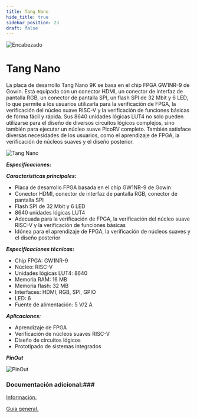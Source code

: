 ```yaml
---
title: Tang Nano
hide_title: true
sidebar_position: 23
draft: false
---
```

![Encabezado](https://firebasestorage.googleapis.com/v0/b/modulo-b3e1a.appspot.com/o/General%2Fimagenes%2Flogo%20sena%202.png?alt=media&token=f8400ade-f50e-4175-8ff1-d69a8bc9a180&_gl=1*1b8f15f*_ga*MTE3MTQwMjUxOS4xNjk2MjYzMDI3*_ga_CW55HF8NVT*MTY5NjI3NDM1NS4yLjEuMTY5NjI3NTE4My4zMS4wLjA.)

# **Tang Nano**


La placa de desarrollo Tang Nano 9K se basa en el chip FPGA GW1NR-9 de Gowin. Está equipada con un conector HDMI, un conector de interfaz de pantalla RGB, un conector de pantalla SPI, un flash SPI de 32 Mbit y 6 LED, lo que permite a los usuarios utilizarla para la verificación de FPGA, la verificación del núcleo suave RISC-V y la verificación de funciones básicas de forma fácil y rápida. Sus 8640 unidades lógicas LUT4 no solo pueden utilizarse para el diseño de diversos circuitos lógicos complejos, sino también para ejecutar un núcleo suave PicoRV completo. También satisface diversas necesidades de los usuarios, como el aprendizaje de FPGA, la verificación de núcleos suaves y el diseño posterior.

![Tang Nano](https://firebasestorage.googleapis.com/v0/b/modulo-b3e1a.appspot.com/o/General%2Fimagenes%2FRepositorio%2F9K.png?alt=media&token=2f9d4793-7f7d-4f60-9d5a-0b46e150fa12)

***Especificaciones:***

***Características principales:***

- Placa de desarrollo FPGA basada en el chip GW1NR-9 de Gowin
- Conector HDMI, conector de interfaz de pantalla RGB, conector de pantalla SPI
- Flash SPI de 32 Mbit y 6 LED
- 8640 unidades lógicas LUT4
- Adecuada para la verificación de FPGA, la verificación del núcleo suave RISC-V y la verificación de funciones básicas
- Idónea para el aprendizaje de FPGA, la verificación de núcleos suaves y el diseño posterior

***Especificaciones técnicas:***

- Chip FPGA: GW1NR-9
- Núcleo: RISC-V
- Unidades lógicas LUT4: 8640
- Memoria RAM: 16 MB
- Memoria flash: 32 MB
- Interfaces: HDMI, RGB, SPI, GPIO
- LED: 6
- Fuente de alimentación: 5 V/2 A

***Aplicaciones:***

- Aprendizaje de FPGA
- Verificación de núcleos suaves RISC-V
- Diseño de circuitos lógicos
- Prototipado de sistemas integrados

***PinOut***

![PinOut](https://firebasestorage.googleapis.com/v0/b/modulo-b3e1a.appspot.com/o/General%2Fimagenes%2FRepositorio%2F9KPinout.gif?alt=media&token=3a6e726c-2f65-4c6e-9c5b-c986e6e7c88b3)

### Documentación adicional:###

[Información.](https://wiki.sipeed.com/hardware/en/tang/Tang-Nano-9K/Nano-9K.html)

[Guía general.](https://dl.sipeed.com/shareURL/TANG/Nano%209K/6_Chip_Manual/EN/General%20Guide)
